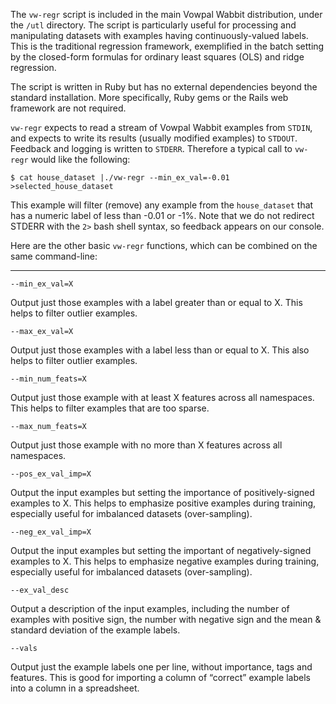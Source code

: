 The `vw-regr` script is included in the main Vowpal Wabbit distribution, under the `/utl` directory. The script is particularly useful for processing and manipulating datasets with examples having continuously-valued labels. This is the traditional regression framework, exemplified in the batch setting by the closed-form formulas for ordinary least squares (OLS) and ridge regression.

The script is written in Ruby but has no external dependencies beyond the standard installation. More specifically, Ruby gems or the Rails web framework are not required.

`vw-regr` expects to read a stream of Vowpal Wabbit examples from `STDIN`, and expects to write its results (usually modified examples) to `STDOUT`. Feedback and logging is written to `STDERR`. Therefore a typical call to `vw-regr` would like the following:

    $ cat house_dataset |./vw-regr --min_ex_val=-0.01 >selected_house_dataset

This example will filter (remove) any example from the `house_dataset` that has a numeric label of less than -0.01 or -1%. Note that we do not redirect STDERR with the `2>` bash shell syntax, so feedback appears on our console.

Here are the other basic `vw-regr` functions, which can be combined on the same command-line:

***
    --min_ex_val=X
Output just those examples with a label greater than or equal to X. This helps to filter outlier examples.

    --max_ex_val=X
Output just those examples with a label less than or equal to X. This also helps to filter outlier examples.

    --min_num_feats=X
Output just those example with at least X features across all namespaces. This helps to filter examples that are too sparse.

    --max_num_feats=X
Output just those example with no more than X features across all namespaces.

    --pos_ex_val_imp=X
Output the input examples but setting the importance of positively-signed examples to X. This helps to emphasize positive examples during training, especially useful for imbalanced datasets (over-sampling).

    --neg_ex_val_imp=X
Output the input examples but setting the important of negatively-signed examples to X. This helps to emphasize negative examples during training, especially useful for imbalanced datasets (over-sampling).

    --ex_val_desc
Output a description of the input examples, including the number of examples with positive sign, the number with negative sign and the mean & standard deviation of the example labels.

    --vals
Output just the example labels one per line, without importance, tags and features. This is good for importing a column of &ldquo;correct&rdquo; example labels into a column in a spreadsheet.